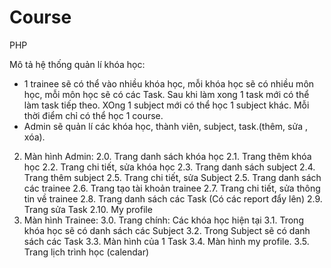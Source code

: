 # Course
PHP

Mô tả hệ thống quản lí khóa học:
 - 1 trainee sẽ có thể vào nhiều khóa học, mỗi khóa học sẽ có nhiều môn học, mỗi môn học sẽ có các Task. Sau khi làm xong 1 task mới có thể làm task tiếp theo. XOng 1 subject mới có thể học 1 subject khác. Mỗi thời điểm chỉ có thể học 1 course.
 - Admin sẽ quản lí các khóa học, thành viên, subject, task.(thêm, sửa , xóa).
2. Màn hình Admin:
	2.0. Trang danh sách khóa học
	2.1. Trang thêm khóa học
	2.2. Trang chi tiết, sửa khóa học
	2.3. Trang danh sách subject
	2.4. Trang thêm subject
	2.5. Trang chi tiết, sửa Subject
	2.5. Trang danh sách các trainee
	2.6. Trang tạo tài khoản trainee
	2.7. Trang chi tiết, sửa thông tin về trainee
	2.8. Trang danh sách các Task (Có các report đẩy lên)
	2.9. Trang sửa Task
	2.10. My profile
3. Màn hình Trainee:
	3.0. Trang chính: Các khóa học hiện tại
	3.1. Trong khóa học sẽ có danh sách các Subject
	3.2. Trong Subject sẽ có danh sách các Task
	3.3. Màn hình của 1 Task
	3.4. Màn hình my profile.
	3.5. Trang lịch trình học (calendar)
	

